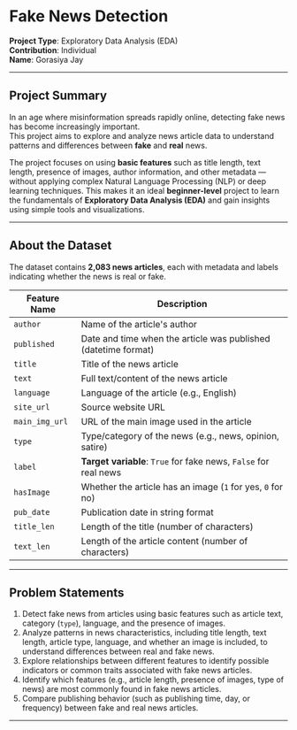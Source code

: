 #  Fake News Detection

**Project Type**: Exploratory Data Analysis (EDA)  
**Contribution**: Individual  
**Name**: Gorasiya Jay

---

## Project Summary

In an age where misinformation spreads rapidly online, detecting fake news has become increasingly important.  
This project aims to explore and analyze news article data to understand patterns and differences between **fake** and **real** news.

The project focuses on using **basic features** such as title length, text length, presence of images, author information, and other metadata — without applying complex Natural Language Processing (NLP) or deep learning techniques. This makes it an ideal **beginner-level** project to learn the fundamentals of **Exploratory Data Analysis (EDA)** and gain insights using simple tools and visualizations.

---

##  About the Dataset

The dataset contains **2,083 news articles**, each with metadata and labels indicating whether the news is real or fake.

| Feature Name    | Description |
|----------------|-------------|
| `author`        | Name of the article's author |
| `published`     | Date and time when the article was published (datetime format) |
| `title`         | Title of the news article |
| `text`          | Full text/content of the news article |
| `language`      | Language of the article (e.g., English) |
| `site_url`      | Source website URL |
| `main_img_url`  | URL of the main image used in the article |
| `type`          | Type/category of the news (e.g., news, opinion, satire) |
| `label`         | **Target variable**: `True` for fake news, `False` for real news |
| `hasImage`      | Whether the article has an image (`1` for yes, `0` for no) |
| `pub_date`      | Publication date in string format |
| `title_len`     | Length of the title (number of characters) |
| `text_len`      | Length of the article content (number of characters) |

---

##  Problem Statements

1. Detect fake news from articles using basic features such as article text, category (`type`), language, and the presence of images.  
2. Analyze patterns in news characteristics, including title length, text length, article type, language, and whether an image is included, to understand differences between real and fake news.  
3. Explore relationships between different features to identify possible indicators or common traits associated with fake news articles.  
4. Identify which features (e.g., article length, presence of images, type of news) are most commonly found in fake news articles.  
5. Compare publishing behavior (such as publishing time, day, or frequency) between fake and real news articles.

---

